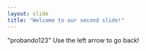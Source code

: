 ```yaml
---
layout: slide
title: "Welcome to our second slide!"
---
```

"probando123"
Use the left arrow to go back!
